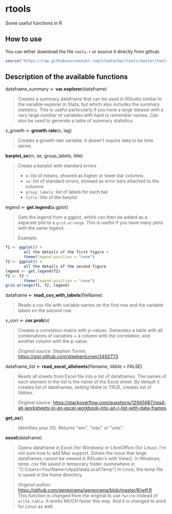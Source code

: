 # rtools
Some useful functions in R

## How to use

You can either download the file `tools.r` or source it directly from github:

```r
source("https://raw.githubusercontent.com/vladtarko/rtools/master/tools.r")
```

## Description of the available functions

dataframe_summary <- **var.explorer**(dataframe)

> Creates a summary dataframe that can be used in RStudio similar to the variable explorer in Stata, but which also includes the summary statistics. This is useful particularly if you have a large dataset with a very large number of variables with hard to remember names. Can also be used to generate a table of summary statistics.

x_growth <- **growth.rate**(x, lag)

> Creates a growth rate variable. It doesn't require data to be time series.

**barplot_se**(m, se, group_labels, title) 

> Create a barplot with standard errors  
> 
> - `m`: list of means, showed as higher or lower bar columns  
> - `se`: list of standard errors, showed as error bars attached to the columns  
> - `group_labels`: list of labels for each bar  
> - `title`: title of the barplot  

legend <- **get.legend**(a.gplot)

> Gets the legend from a ggplot, which can then be added as a separate plot to a `grid.arrange`. This is useful if you have many plots with the same legend.
>
> Example:

```r
f1 <- ggplot() + 
        all the details of the first figure +
        theme(legend.position = "none")
f2 <- ggplot() + 
        all the details of the second figure
legend <- get.legend(f2)
f2 <- f2 +
        theme(legend.position = "none")
grid.arrange(f1, f2, legend)
```

dataframe <- **read_csv_with_labels**(fileName)

> Reads a csv file with variable names on the first row and the variable labels on the second row.

x_corr <- **cor.prob**(x)

> Creates a correlation matrix with p-values. Generates a table with all combinations of variables + a column with the correlation, and another column with the p-value. 
>
> _Original source:_ Stephen Turner, https://gist.github.com/stephenturner/3492773

dataframe_list <- **read_excel_allsheets**(filename, tibble = FALSE)

> Reads all sheets from Excel file into a list of dataframes. The names of each element in the list is the name of the Excel sheet. By default it creates list of dataframes, setting tibble to TRUE, creates list of tibbles.
>
> _Original source:_ https://stackoverflow.com/questions/12945687/read-all-worksheets-in-an-excel-workbook-into-an-r-list-with-data-frames


**get_os**()

> Identifies your OS. Returns "win", "mac" or "unix".

**excel**(dataframe)

> Opens dataframe in Excel (for Windows) or LibreOffice (for Linux). I'm not sure how to add Mac support. 
> Solves the issue that large dataframes cannot be viewed in RStudio's with View().
> In Windows, temp .csv file saved in temporary folder (somewhere in "C:\Users\<YourName>\AppData\Local\Temp")
> In Linux, the temp file is saved in the home directory.
>
> _Original author:_ https://github.com/geneorama/geneorama/blob/master/R/wtf.R   
> This function is changed from the original to use `fwrite` instead of `write.table`. It works MUCH faster this way. And it is changed to work for Linux as well.

